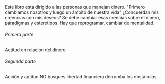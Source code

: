 Este libro esta dirigido a las personas que manejan dinero.
"Primero cambiamos nosotros y luego un ámbito de nuestra vida"
¿Concuerdan mis creencias con mis deseos?
Se debe cambiar esas crencias sobre el dinero, paradigmas y esteretipos. Hay que reprogramar, cambiar de mentalidad.

###### Primera parte
Actitud en relación del dinero
###### Segunda parte 
Acción y aptitud
NO busques libertad financiera derrumba los obstáculos 